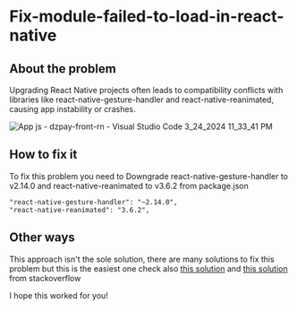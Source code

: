 # Fix-module-failed-to-load-in-react-native


## About the problem
Upgrading React Native projects often leads to compatibility conflicts with libraries like react-native-gesture-handler and react-native-reanimated, causing app instability or crashes.

![App js - dzpay-front-rn - Visual Studio Code 3_24_2024 11_33_41 PM](https://github.com/Mohamed-avr/Fix-module-failed-to-load-in-react-native/assets/58856307/a7ea39d1-3d78-4d4e-b7c3-0a6946625db1)

## How to fix it 
To fix this problem you need to Downgrade react-native-gesture-handler to v2.14.0 and react-native-reanimated to v3.6.2 from 
package.json 

``` (javascript)
"react-native-gesture-handler": "~2.14.0",
"react-native-reanimated": "3.6.2",
```

## Other ways 
This approach isn't the sole solution, there are many solutions to fix this problem but this is the easiest one
check also [this solution](https://stackoverflow.com/questions/64167281/a-module-failed-to-load-due-to-an-error-and-appregistry-registercomponent-wasn/78216409#78216409) and [this solution](https://stackoverflow.com/questions/77971299/react-native-a-module-failed-to-load-due-to-an-error-and-appregistry-registerc) from stackoverflow 

I hope this worked for you! 




